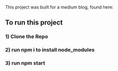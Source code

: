 This project was built for a medium blog, found here: 




## To run this project
 ### 1) Clone the Repo
 ### 2) run npm i to install node_modules
 ### 3) run npm start
